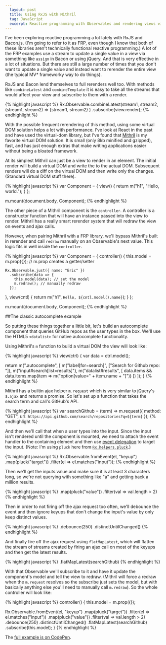 ```yaml
---
  layout: post
  title: Using RxJS with Mithril
  tag: JavaScript
  excerpt: Reactive programming with Observables and rendering views via a virtual DOM go incredibly well together. RxJS and Mithril implement those two paradigms respective and together create a power foundation from writing applications.
---
```


I've been exploring reactive programming a lot lately with RxJS and Bacon.js. (I'm going to refer to it as FRP, even though I know that both of these libraries aren't technically functional reactive programming.) A lot of the FRP examples use a stream to update a single value in a view via something like `assign` in Bacon or using jQuery. And that is very effective in a lot of situations. But there are still a large number of times that you don't want to update a single value and instead want to rerender the entire view (the typical MV* frameworky way to do things).

RxJS and Bacon lend themselves to full rerenders well too. With methods like `combineLatest` and `combineTemplate` it is easy to take all the streams that would affect your view and subscribe to them with a render.

{% highlight javascript %}
Rx.Observable.combineLatest(stream1, stream2, 
    (stream1, stream2) => {stream1, stream2}
  )
  .subscribe(view.render);
{% endhighlight %}

With the possible frequent rerendering of this method, using some virtual DOM solution helps a lot with performance. I've look at React in the past and have used the virtual-dom library, but I've found that [Mithril](https://lhorie.github.io/mithril/) is my favorite virtual DOM solution. It is small (only 8kb minified and gzipped), fast, and has just enough extras that make writing applications easier without being a bloated framework.

At its simplest Mithril can just be a view to render in an element. The initial render will build a virtual DOM and write the to the actual DOM. Subsequent renders will do a diff on the virtual DOM and then write only the changes. (Standard virtual DOM stuff there). 

{% highlight javascript %}
var Component = {
  view() {
    return m("h1", "Hello, world.");
  }
};

m.mount(document.body, Component);
{% endhighlight %}

The other piece of a Mithril component is the `controller`. A controller is a constructor function that will have an instance passed into the view to render. Mithril has a really smart rerender system that will redraw the view on events and ajax calls.

However, when pairing Mithril with a FRP library, we'll bypass Mithril's built in rerender and call `redraw` manually on an Observable's next value. This logic fits in well inside the `controller`.

{% highlight javascript %}
var Component = {
  controller() {
    this.model = m.prop({}); // m.prop creates a getter/setter
    
    Rx.Observable.just({ name: "Eric" })
      .subscribe(data => {
        this.model(data); // set the model
        m.redraw(); // manually redraw
      });
  },
  view(cntl) {
    return m("h1", `Hello, ${cntl.model().name}`);
  }
};

m.mount(document.body, Component);
{% endhighlight %}

##The classic autocomplete example

So putting these things together a little bit, let's build an autocomplete component that queries GitHub repos as the user types in the box. We'll use the HTML5 `<datalist>` for native autocomplete functionality. 

Using Mithril's `m` function to build a virtual DOM the view will look like:

{% highlight javascript %}
view(ctrl) {
  var data = ctrl.model();
    
  return m(".autocomplete", [
    m("label[for=search]", ["Search for Github repo: "]),
    m("input#search[list=results]"),
    m("datalist#results", [
      data.items && data.items.map(item => m("option[value=" + item.name + "]"))
    ])
  ]);
}
{% endhighlight %}

Mithril has a builtin ajax helper `m.request` which is very similar to jQuery's `$.ajax` and returns a promise.  So let's set up a function that takes the search term and call's GitHub's API.

{% highlight javascript %}
var searchGithub = (term) => m.request({
  method: "GET",
  url: `https://api.github.com/search/repositories?q=${term}`
});
{% endhighlight %}

And then we'll call that when a user types into the input. Since the input isn't rendered until the component is mounted, we need to attach the event handler to the containing element and then use [event delegation](https://www.ericponto.com/blog/2015/04/02/event-delegation-with-matches/) to target the input. (Note: I'm using `pluck` here from [`Rx.helpers.pluck`](https://github.com/Reactive-Extensions/RxJS/tree/master/doc/api/helpers#rxhelperspluckproperty).)

{% highlight javascript %}
Rx.Observable.fromEvent(el, "keyup")
    .map(pluck("target"))
    .filter(el => el.matches("input"));
{% endhighlight %}

Then we'll get the inputs value and make sure it is at least 3 characters long, so we're not querying with something like "a" and getting back a million results.

{% highlight javascript %}
    .map(pluck("value"))
    .filter(val => val.length > 2)
{% endhighlight %}

Then in order to not firing off the ajax request too often, we'll debounce the event and then ignore keyups that don't change the input's value by only keep distinct values.

{% highlight javascript %}
    .debounce(250)
    .distinctUntilChanged()
{% endhighlight %}

And finally fire off the ajax request using `flatMapLatest`, which will flatten the stream of streams created by firing an ajax call on most of the keyups and then get the latest results.

{% highlight javascript %}
    .flatMapLatest(searchGithub)
{% endhighlight %}

With that Observable we'll subscribe to it and have it update the component's model and tell the view to redraw. (Mithril will force a redraw when the `m.request` resolves so the subscribe just sets the model, but with basically anything else you'll need to manually call `m.redraw`).  So the whole controller will look like:

{% highlight javascript %}
controller() {
  this.model = m.prop({});
    
  Rx.Observable.fromEvent(el, "keyup")
    .map(pluck("target"))
    .filter(el => el.matches("input"))
    .map(pluck("value"))
    .filter(val => val.length > 2)
    .debounce(250)
    .distinctUntilChanged()
    .flatMapLatest(searchGithub)
    .subscribe(this.model); 
}
{% endhighlight %}

The [full example is on CodePen](http://codepen.io/ericponto/pen/mJEyPL).


